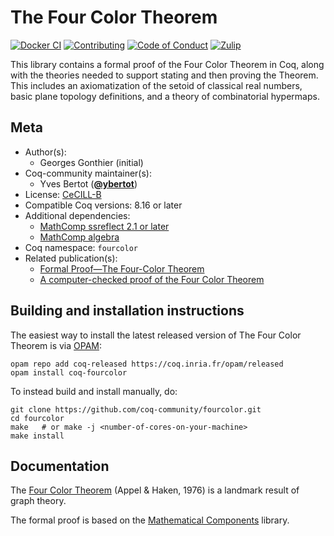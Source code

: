 <!---
This file was generated from `meta.yml`, please do not edit manually.
Follow the instructions on https://github.com/coq-community/templates to regenerate.
--->
# The Four Color Theorem

[![Docker CI][docker-action-shield]][docker-action-link]
[![Contributing][contributing-shield]][contributing-link]
[![Code of Conduct][conduct-shield]][conduct-link]
[![Zulip][zulip-shield]][zulip-link]

[docker-action-shield]: https://github.com/coq-community/fourcolor/actions/workflows/docker-action.yml/badge.svg?branch=master
[docker-action-link]: https://github.com/coq-community/fourcolor/actions/workflows/docker-action.yml

[contributing-shield]: https://img.shields.io/badge/contributions-welcome-%23f7931e.svg
[contributing-link]: https://github.com/coq-community/manifesto/blob/master/CONTRIBUTING.md

[conduct-shield]: https://img.shields.io/badge/%E2%9D%A4-code%20of%20conduct-%23f15a24.svg
[conduct-link]: https://github.com/coq-community/manifesto/blob/master/CODE_OF_CONDUCT.md

[zulip-shield]: https://img.shields.io/badge/chat-on%20zulip-%23c1272d.svg
[zulip-link]: https://coq.zulipchat.com/#narrow/stream/237663-coq-community-devs.20.26.20users



This library contains a formal proof of the Four Color Theorem in Coq,
along with the theories needed to support stating and then proving the Theorem.
This includes an axiomatization of the setoid of classical real numbers,
basic plane topology definitions, and a theory of combinatorial hypermaps.

## Meta

- Author(s):
  - Georges Gonthier (initial)
- Coq-community maintainer(s):
  - Yves Bertot ([**@ybertot**](https://github.com/ybertot))
- License: [CeCILL-B](LICENSE)
- Compatible Coq versions: 8.16 or later
- Additional dependencies:
  - [MathComp ssreflect 2.1 or later](https://math-comp.github.io)
  - [MathComp algebra](https://math-comp.github.io)
- Coq namespace: `fourcolor`
- Related publication(s):
  - [Formal Proof—The Four-Color Theorem](https://www.ams.org/notices/200811/tx081101382p.pdf) 
  - [A computer-checked proof of the Four Color Theorem](https://inria.hal.science/hal-04034866/document) 

## Building and installation instructions

The easiest way to install the latest released version of The Four Color Theorem
is via [OPAM](https://opam.ocaml.org/doc/Install.html):

```shell
opam repo add coq-released https://coq.inria.fr/opam/released
opam install coq-fourcolor
```

To instead build and install manually, do:

``` shell
git clone https://github.com/coq-community/fourcolor.git
cd fourcolor
make   # or make -j <number-of-cores-on-your-machine> 
make install
```


## Documentation

The [Four Color Theorem](https://en.wikipedia.org/wiki/Four_color_theorem) (Appel & Haken, 1976) is a landmark result of graph theory.

The formal proof is based on the [Mathematical Components](https://github.com/math-comp/math-comp) library.
